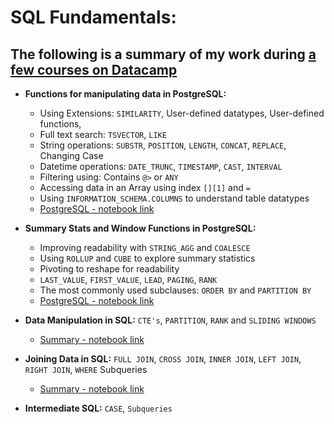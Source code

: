 

# SQL Fundamentals:

## The following is a summary of my work during [a few courses on Datacamp](https://www.datacamp.com/tracks/sql-fundamentals)


- **Functions for manipulating data in PostgreSQL:**
	- Using Extensions: `SIMILARITY`, User-defined datatypes, User-defined functions,
	- Full text search: `TSVECTOR`, `LIKE`
	- String operations: `SUBSTR`, `POSITION`, `LENGTH`, `CONCAT`, `REPLACE`, Changing Case
	- Datetime operations: `DATE_TRUNC`, `TIMESTAMP`, `CAST`, `INTERVAL`
	- Filtering using: Contains `@>` or `ANY`
	- Accessing data in an Array using index `[][1]` and `=`
	- Using `INFORMATION_SCHEMA.COLUMNS` to understand table datatypes
	- [PostgreSQL - notebook link](https://github.com/ursumarius/sql-datacamp/blob/main/PostgreSQL-manipulating-data-functions/PostgreSQL-manipulating-data.ipynb)

- **Summary Stats and Window Functions in PostgreSQL:**
	- Improving readability with `STRING_AGG` and `COALESCE`
	- Using `ROLLUP` and `CUBE` to explore summary statistics
	- Pivoting to reshape for readability
	- `LAST_VALUE`, `FIRST_VALUE`, `LEAD`, `PAGING`, `RANK`
	- The most commonly used subclauses: `ORDER BY` and `PARTITION BY`
	- [PostgreSQL - notebook link](https://github.com/ursumarius/sql-datacamp/blob/main/postgresql-summary-stats-window-functions/summary-stats-window-functions.ipynb)

- **Data Manipulation in SQL:** `CTE's`, `PARTITION`, `RANK` and `SLIDING WINDOWS`
	- [Summary - notebook link](https://github.com/ursumarius/sql-datacamp/blob/main/Summary_README.ipynb)
- **Joining Data in SQL:** `FULL JOIN`, `CROSS JOIN`, `INNER JOIN`, `LEFT JOIN`, `RIGHT JOIN`, `WHERE` Subqueries
	- [Summary - notebook link](https://github.com/ursumarius/sql-datacamp/blob/main/Summary_README.ipynb)
- **Intermediate SQL:** `CASE`, `Subqueries`
